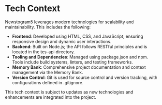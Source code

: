 # Tech Context

Newstogram5 leverages modern technologies for scalability and maintainability. This includes the following:

- **Frontend**: Developed using HTML, CSS, and JavaScript, ensuring responsive design and dynamic user interactions.
- **Backend**: Built on Node.js; the API follows RESTful principles and is located in the tes-api directory.
- **Tooling and Dependencies**: Managed using package.json and npm. Tools include build systems, linters, and testing frameworks.
- **Memory Bank**: Comprehensive project documentation and context management via the Memory Bank.
- **Version Control**: Git is used for source control and version tracking, with configurations defined in .gitignore.

This tech context is subject to updates as new technologies and enhancements are integrated into the project.
